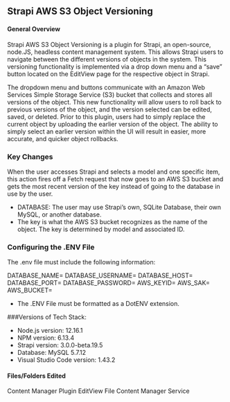 ## Strapi AWS S3 Object Versioning


#### General Overview
Strapi AWS S3 Object Versioning is a plugin for Strapi, an open-source, node.JS, headless content management system.  This allows Strapi users to navigate between the different versions of objects in the system. This versioning functionality is implemented via a drop down menu and a “save” button located on the EditView page for the respective object in Strapi. 

The dropdown menu and buttons communicate with an Amazon Web Services Simple Storage Service (S3) bucket that collects and stores all versions of the object. This new functionality will allow users to roll back to previous versions of the object, and the version selected can be edited, saved, or deleted.  Prior to this plugin, users had to simply replace the current object by uploading the earlier version of the object.  The ability to simply select an earlier version within the UI will result in easier, more accurate, and quicker object rollbacks.


### Key Changes 
 When the user accesses Strapi and selects a model and one specific item, this action fires off a Fetch request that now goes to an AWS S3 bucket and gets the most recent version of the key instead of going to the database in use by the user.
- DATABASE:  The user may use Strapi’s own, SQLite Database, their own MySQL, or another database. 
- The key is what the AWS S3 bucket recognizes as the name of the object. The key is determined by model and associated ID.


### Configuring the .ENV File 

The .env file must include the following information:

DATABASE_NAME=
DATABASE_USERNAME=
DATABASE_HOST=
DATABASE_PORT= 
DATABASE_PASSWORD=
AWS_KEYID=
AWS_SAK=
AWS_BUCKET= 

- The .ENV File must be formatted as a DotENV extension. 


###Versions of Tech Stack: 
- Node.js version: 12.16.1
- NPM version: 6.13.4
- Strapi version: 3.0.0-beta.19.5
- Database: MySQL 5.7.12
- Visual Studio Code version: 1.43.2


#### Files/Folders Edited
Content Manager Plugin
EditView File
Content Manager Service



